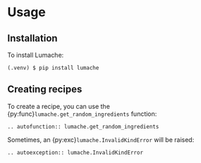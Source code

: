 # Usage

## Installation

To install Lumache:

```console
(.venv) $ pip install lumache
```

## Creating recipes

To create a recipe, you can use the {py:func}`lumache.get_random_ingredients` function:

```{eval-rst}
.. autofunction:: lumache.get_random_ingredients
```

Sometimes, an {py:exc}`lumache.InvalidKindError` will be raised:

```{eval-rst}
.. autoexception:: lumache.InvalidKindError
```